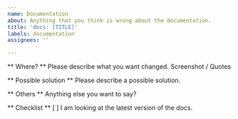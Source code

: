 ```yaml
---
name: Documentation
about: Anything that you think is wrong about the documentation.
title: 'docs: [TITLE]'
labels: documentation
assignees: ''

---
```


** Where? **
Please describe what you want changed. Screenshot / Quotes

** Possible solution **
Please describe a possible solution.

** Others **
Anything else you want to say?

** Checklist **
[ ] I am looking at the latest version of the docs.
